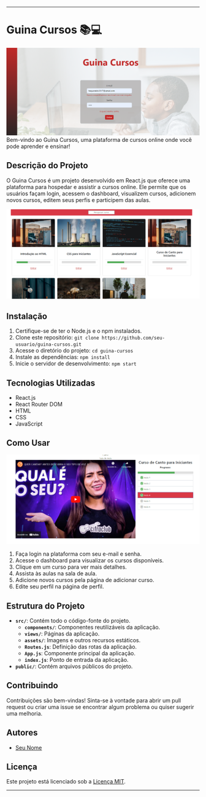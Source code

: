 

---

# Guina Cursos 📚💻

![Guina Cursos Logo](src/assets/1.PNG)
Bem-vindo ao Guina Cursos, uma plataforma de cursos online onde você pode aprender e ensinar!



## Descrição do Projeto

O Guina Cursos é um projeto desenvolvido em React.js que oferece uma plataforma para hospedar e assistir a cursos online. Ele permite que os usuários façam login, acessem o dashboard, visualizem cursos, adicionem novos cursos, editem seus perfis e participem das aulas.

![Guina Cursos](src/assets/2.PNG)

## Instalação

1. Certifique-se de ter o Node.js e o npm instalados.
2. Clone este repositório: `git clone https://github.com/seu-usuario/guina-cursos.git`
3. Acesse o diretório do projeto: `cd guina-cursos`
4. Instale as dependências: `npm install`
5. Inicie o servidor de desenvolvimento: `npm start`

## Tecnologias Utilizadas

- React.js
- React Router DOM
- HTML
- CSS
- JavaScript

## Como Usar
![Guina Cursos](src/assets/3.PNG)
1. Faça login na plataforma com seu e-mail e senha.
2. Acesse o dashboard para visualizar os cursos disponíveis.
3. Clique em um curso para ver mais detalhes.
4. Assista às aulas na sala de aula.
5. Adicione novos cursos pela página de adicionar curso.
6. Edite seu perfil na página de perfil.

## Estrutura do Projeto

- **`src/`**: Contém todo o código-fonte do projeto.
  - **`components/`**: Componentes reutilizáveis da aplicação.
  - **`views/`**: Páginas da aplicação.
  - **`assets/`**: Imagens e outros recursos estáticos.
  - **`Routes.js`**: Definição das rotas da aplicação.
  - **`App.js`**: Componente principal da aplicação.
  - **`index.js`**: Ponto de entrada da aplicação.
- **`public/`**: Contém arquivos públicos do projeto.

## Contribuindo

Contribuições são bem-vindas! Sinta-se à vontade para abrir um pull request ou criar uma issue se encontrar algum problema ou quiser sugerir uma melhoria.

## Autores

- [Seu Nome](https://github.com/seu-usuario)

## Licença

Este projeto está licenciado sob a [Licença MIT](LICENSE).

---
